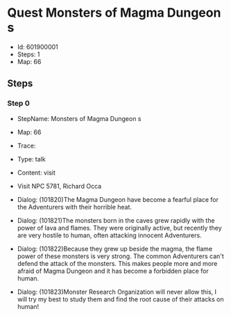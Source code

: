 # Quest Monsters of Magma Dungeon s

- Id: 601900001
- Steps: 1
- Map: 66

## Steps

### Step 0
- StepName:  Monsters of Magma Dungeon s
- Map:  66
- Trace:  
- Type:  talk
- Content:  visit
- Visit NPC 5781, Richard Occa

- Dialog: (101820)The Magma Dungeon have become a fearful place for the Adventurers with their horrible heat.
- Dialog: (101821)The monsters born in the caves grew rapidly with the power of lava and flames. They were originally active, but recently they are very hostile to human, often attacking innocent Adventurers.
- Dialog: (101822)Because they grew up beside the magma, the flame power of these monsters is very strong. The common Adventurers can't defend the attack of the monsters. This makes people more and more afraid of Magma Dungeon and it has become a forbidden place for human.
- Dialog: (101823)Monster Research Organization will never allow this, I will try my best to study them and find the root cause of their attacks on human!


